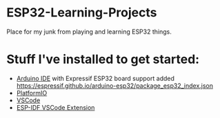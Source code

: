 # ESP32-Learning-Projects

Place for my junk from playing and learning ESP32 things.  

# Stuff I've installed to get started:  

- [Arduino IDE](https://www.arduino.cc/en/software) with Expressif ESP32 board support added https://espressif.github.io/arduino-esp32/package_esp32_index.json
- [PlatformIO](https://platformio.org/install/ide?install=vscode)
- [VSCode](https://code.visualstudio.com/)
- [ESP-IDF VSCode Extension](https://marketplace.visualstudio.com/items?itemName=espressif.esp-idf-extension)

